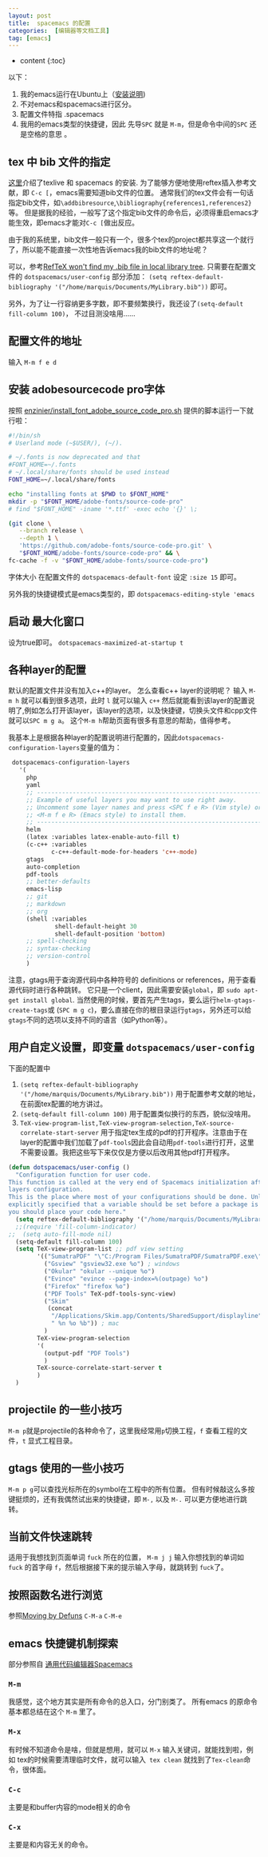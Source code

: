```yaml
---
layout: post
title:  spacemacs 的配置
categories:  [编辑器等文档工具]
tag: [emacs]
---
```


* content
{:toc}

以下：
1. 我的emacs运行在Ubuntu上（[安装说明](https://marquistj13.github.io/MyBlog/2018/12/ubuntu-work-environment-setup/#spacemacs))
1. 不对emacs和spacemacs进行区分。
1. 配置文件特指 .spacemacs
1. 我用的emacs类型的快捷键，因此 先导`SPC` 就是 `M-m`，但是命令中间的`SPC` 还是空格的意思 。

## tex 中 bib 文件的指定
[这里](https://marquistj13.github.io/MyBlog/2018/12/ubuntu-work-environment-setup/#spacemacs)介绍了texlive 和 spacemacs 的安装.
为了能够方便地使用reftex插入参考文献，即 `C-c [`，emacs需要知道bib文件的位置。
通常我们的tex文件会有一句话指定bib文件，如`\addbibresource`,`\bibliography{references1,references2}` 等。
但是据我的经验，一般写了这个指定bib文件的命令后，必须得重启emacs才能生效，即emacs才能对`C-c [`做出反应。

由于我的系统里，bib文件一般只有一个，很多个tex的project都共享这一个就行了，所以能不能直接一次性地告诉emacs我的bib文件的地址呢？

可以，参考[RefTeX won't find my .bib file in local library tree](https://tex.stackexchange.com/questions/54739/reftex-wont-find-my-bib-file-in-local-library-tree).
只需要在配置文件的 `dotspacemacs/user-config` 部分添加： 
`(setq reftex-default-bibliography '("/home/marquis/Documents/MyLibrary.bib"))`
即可。

另外，为了让一行容纳更多字数，即不要频繁换行，我还设了`(setq-default fill-column 100)`， 不过目测没啥用……
## 配置文件的地址
输入 `M-m f e d`
## 安装 adobesourcecode pro字体
按照 [enzinier/install_font_adobe_source_code_pro.sh](https://gist.github.com/enzinier/8d00d3f37d2e23985dcfa65662d163fa#file-install_font_adobe_source_code_pro-sh) 提供的脚本运行一下就行啦：
```sh
#!/bin/sh
# Userland mode (~$USER/), (~/).

# ~/.fonts is now deprecated and that
#FONT_HOME=~/.fonts
# ~/.local/share/fonts should be used instead
FONT_HOME=~/.local/share/fonts

echo "installing fonts at $PWD to $FONT_HOME"
mkdir -p "$FONT_HOME/adobe-fonts/source-code-pro"
# find "$FONT_HOME" -iname '*.ttf' -exec echo '{}' \;

(git clone \
   --branch release \
   --depth 1 \
   'https://github.com/adobe-fonts/source-code-pro.git' \
   "$FONT_HOME/adobe-fonts/source-code-pro" && \
fc-cache -f -v "$FONT_HOME/adobe-fonts/source-code-pro")
```

字体大小
在配置文件的 `dotspacemacs-default-font` 设定 `:size 15` 即可。

另外我的快捷键模式是emacs类型的，即 `dotspacemacs-editing-style 'emacs`


## 启动 最大化窗口
设为true即可。
`dotspacemacs-maximized-at-startup t`

## 各种layer的配置
默认的配置文件并没有加入c++的layer。
怎么查看c++ layer的说明呢？
输入 `M-m h` 就可以看到很多选项，此时 `l` 就可以输入 `c++` 然后就能看到该layer的配置说明了,例如怎么打开该layer，该layer的选项，以及快捷键，切换头文件和cpp文件就可以`SPC m g a`。
这个`M-m h`帮助页面有很多有意思的帮助，值得参考。

我基本上是根据各种layer的配置说明进行配置的，因此`dotspacemacs-configuration-layers`变量的值为：
```lisp
 dotspacemacs-configuration-layers
   '(
     php
     yaml
     ;; ----------------------------------------------------------------
     ;; Example of useful layers you may want to use right away.
     ;; Uncomment some layer names and press <SPC f e R> (Vim style) or
     ;; <M-m f e R> (Emacs style) to install them.
     ;; ----------------------------------------------------------------
     helm
     (latex :variables latex-enable-auto-fill t)
     (c-c++ :variables
            c-c++-default-mode-for-headers 'c++-mode)
     gtags
     auto-completion
     pdf-tools
     ;; better-defaults
     emacs-lisp
     ;; git
     ;; markdown
     ;; org
     (shell :variables
             shell-default-height 30
             shell-default-position 'bottom)
     ;; spell-checking
     ;; syntax-checking
     ;; version-control
     )
```

注意，gtags用于查询源代码中各种符号的 definitions or references，用于查看源代码时进行各种跳转。
它只是一个client，因此需要安装`global`，即 `sudo apt-get install global`.
当然使用的时候，要首先产生tags，要么运行`helm-gtags-create-tags`或 (`SPC m g c`)，要么直接在你的根目录运行`gtags`，另外还可以给`gtags`不同的选项以支持不同的语言（如Python等）。
## 用户自定义设置，即变量 `dotspacemacs/user-config`
下面的配置中
1. `(setq reftex-default-bibliography '("/home/marquis/Documents/MyLibrary.bib"))` 用于配置参考文献的地址，在前面tex配置的地方讲过。
1. `(setq-default fill-column 100)` 用于配置类似换行的东西，貌似没啥用。
1. `TeX-view-program-list,TeX-view-program-selection,TeX-source-correlate-start-server` 用于指定tex生成的pdf的打开程序。注意由于在layer的配置中我们加载了`pdf-tools`因此会自动用`pdf-tools`进行打开，这里不需要设置。我把这些写下来仅仅是方便以后改用其他pdf打开程序。

```lisp
(defun dotspacemacs/user-config ()
  "Configuration function for user code.
This function is called at the very end of Spacemacs initialization after
layers configuration.
This is the place where most of your configurations should be done. Unless it is
explicitly specified that a variable should be set before a package is loaded,
you should place your code here."
  (setq reftex-default-bibliography '("/home/marquis/Documents/MyLibrary.bib"))
  ;;(require 'fill-column-indicator)
;;  (setq auto-fill-mode nil)
  (setq-default fill-column 100)
  (setq TeX-view-program-list ;; pdf view setting
        '(("SumatraPDF" "\"C:/Program Files/SumatraPDF/SumatraPDF.exe\" -reuse-instance %o") ; windows
          ("Gsview" "gsview32.exe %o") ; windows
          ("Okular" "okular --unique %o")
          ("Evince" "evince --page-index=%(outpage) %o")
          ("Firefox" "firefox %o")
          ("PDF Tools" TeX-pdf-tools-sync-view)
          ("Skim"
           (concat
            "/Applications/Skim.app/Contents/SharedSupport/displayline"
            " %n %o %b")) ; mac
          )
        TeX-view-program-selection
        '(
          (output-pdf "PDF Tools")
          )
        TeX-source-correlate-start-server t  
        )
  )
```

## projectile 的一些小技巧
`M-m p`就是projectile的各种命令了，这里我经常用`p`切换工程，`f` 查看工程的文件，`t` 显式工程目录。

## gtags 使用的一些小技巧
`M-m p g`可以查找光标所在的symbol在工程中的所有位置。
但有时候敲这么多按键挺烦的，还有我偶然试出来的快捷键，即 `M-,` 以及 `M-.` 可以更方便地进行跳转。

## 当前文件快速跳转
适用于我想找到页面单词 `fuck` 所在的位置，
`M-m j j` 输入你想找到的单词如 `fuck` 的首字母 `f`，然后根据接下来的提示输入字母，就跳转到 `fuck`了。

## 按照函数名进行浏览
参照[Moving by Defuns](https://www.gnu.org/software/emacs/manual/html_node/emacs/Moving-by-Defuns.html)
`C-M-a`
`C-M-e`
## emacs 快捷键机制探索
部分参照自 [通用代码编辑器Spacemacs](https://edward852.github.io/posts/2018/03/%E9%80%9A%E7%94%A8%E4%BB%A3%E7%A0%81%E7%BC%96%E8%BE%91%E5%99%A8spacemacs/)
### `M-m`
我感觉，这个地方其实是所有命令的总入口，分门别类了。
所有emacs 的原命令基本都总结在这个 `M-m` 里了。
### `M-x`
有时候不知道命令是啥，但就是想用，就可以 `M-x` 输入关键词，就能找到啦，例如 tex的时候需要清理临时文件，就可以输入` tex clean` 就找到了`Tex-clean`命令，很体面。

### `C-c`
主要是和buffer内容的mode相关的命令
### `C-x`
主要是和内容无关的命令。
